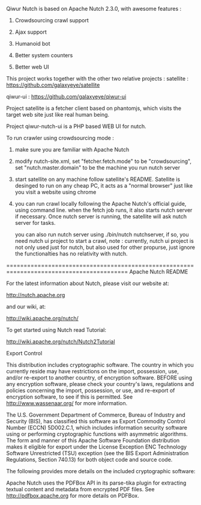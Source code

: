 Qiwur Nutch is based on Apache Nutch 2.3.0, with awesome features : 


1. Crowdsourcing crawl support

2. Ajax support

3. Humanoid bot

4. Better system counters

5. Better web UI


This project works together with the other two relative projects : 
satellite : https://github.com/galaxyeye/satellite

qiwur-ui : https://github.com/galaxyeye/qiwur-ui

Project satellite is a fetcher client based on phantomjs, which visits
the target web site just like real human being.

Project qiwur-nutch-ui is a PHP based WEB UI for nutch.


To run crawler using crowdsourcing mode : 

1. make sure you are familiar with Apache Nutch

2. modify nutch-site.xml, set "fetcher.fetch.mode" to be "crowdsourcing", 
   set "nutch.master.domain" to be the machine you run nutch server

3. start satellite on any machine follow satellite's README. Satellite is desinged to
   run on any cheap PC, it acts as a "normal browser" just like you visit a website
   using chrome

4. you can run crawl locally following the Apache Nutch's official guide, using command line.
   when the fetch job runs, it also starts nutch server if necessary. Once nutch server
   is running, the satellite will ask nutch server for tasks.

   you can also run nutch server using ./bin/nutch nutchserver, if so, you need 
   nutch ui project to start a crawl, note : currently, nutch ui project is not only
   used just for nutch, but also used for other propurse, just ignore the 
   functionalties has no relativity with nutch.



=========================================================================================
Apache Nutch README

For the latest information about Nutch, please visit our website at:

   http://nutch.apache.org

and our wiki, at:

   http://wiki.apache.org/nutch/

To get started using Nutch read Tutorial:

   http://wiki.apache.org/nutch/Nutch2Tutorial
   
Export Control

This distribution includes cryptographic software.  The country in which you 
currently reside may have restrictions on the import, possession, use, and/or 
re-export to another country, of encryption software.  BEFORE using any encryption 
software, please check your country's laws, regulations and policies concerning the
import, possession, or use, and re-export of encryption software, to see if this is 
permitted.  See <http://www.wassenaar.org/> for more information. 

The U.S. Government Department of Commerce, Bureau of Industry and Security (BIS), has 
classified this software as Export Commodity Control Number (ECCN) 5D002.C.1, which 
includes information security software using or performing cryptographic functions with 
asymmetric algorithms.  The form and manner of this Apache Software Foundation 
distribution makes it eligible for export under the License Exception ENC Technology 
Software Unrestricted (TSU) exception (see the BIS Export Administration Regulations, 
Section 740.13) for both object code and source code.

The following provides more details on the included cryptographic software:

Apache Nutch uses the PDFBox API in its parse-tika plugin for extracting textual content 
and metadata from encrypted PDF files. See http://pdfbox.apache.org for more 
details on PDFBox.

